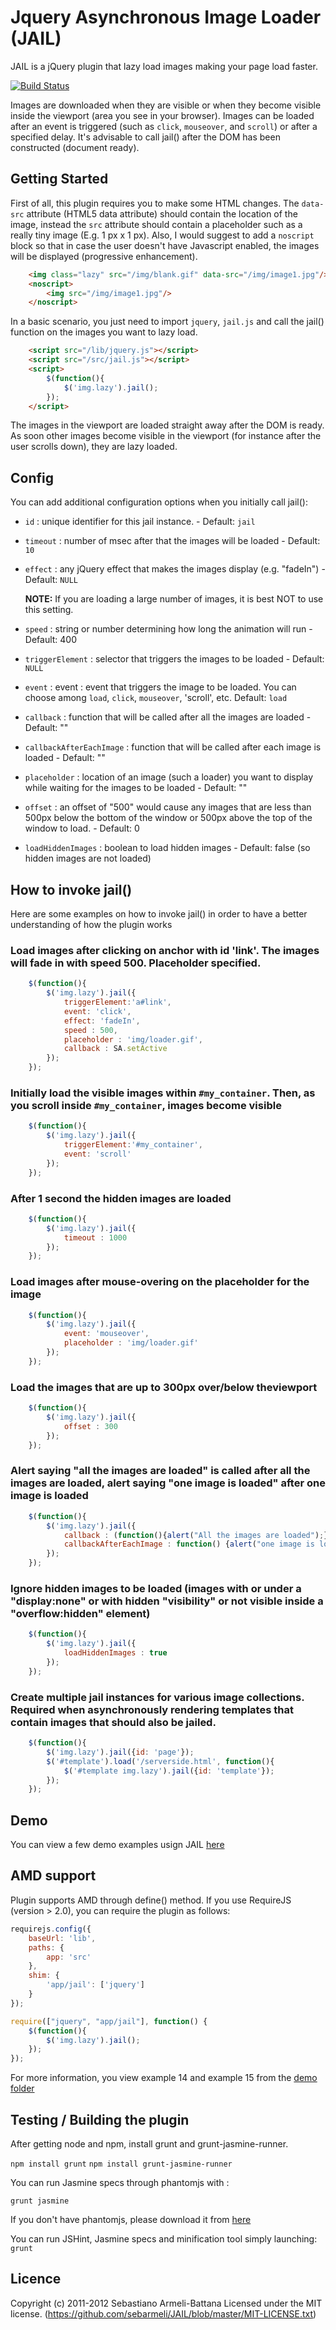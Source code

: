 # Jquery Asynchronous Image Loader (JAIL)

JAIL is a jQuery plugin that lazy load images making your page load faster. 

[![Build Status](https://secure.travis-ci.org/sebarmeli/JAIL.png)](http://travis-ci.org/sebarmeli/JAIL)

Images are downloaded when they are visible or when they become visible inside the viewport (area you see in your browser). Images can be loaded after an event is triggered (such as `click`, `mouseover`, and `scroll`) or after a specified delay.  It's advisable to call jail() after the DOM has been constructed (document ready).

## Getting Started

First of all, this plugin requires you to make some HTML changes. The `data-src` attribute (HTML5 data attribute) should contain the location of the image, instead the `src` attribute should contain a placeholder such as a really tiny image (E.g. 1 px x 1 px). Also, I would suggest to add a `noscript` block so that in case the user doesn't have Javascript enabled, the images will be displayed (progressive enhancement).

```html
	<img class="lazy" src="/img/blank.gif" data-src="/img/image1.jpg"/>
	<noscript>
		<img src="/img/image1.jpg"/>
	</noscript>
```

In a basic scenario, you just need to import `jquery`, `jail.js` and call the jail() function on the images you want to lazy load.

```html
	<script src="/lib/jquery.js"></script>
	<script src="/src/jail.js"></script>
	<script>
		$(function(){
			$('img.lazy').jail();
		});
	</script>
```

The images in the viewport are loaded straight away after the DOM is ready. As soon other images become visible in the viewport (for instance after the user scrolls down), they are lazy loaded.

## Config
You can add additional configuration options when you initially call jail():

- `id`          : unique identifier for this jail instance. - Default: `jail`
- `timeout`     : number of msec after that the images will be loaded - Default: `10`
- `effect`      : any jQuery effect that makes the images display (e.g. "fadeIn") - Default: `NULL`

  **NOTE:** If you are loading a large number of images, it is best  NOT to use this setting.

- `speed`       : string or number determining how long the animation will run  - Default: 400
- `triggerElement`    : selector that triggers the images to be loaded - Default: `NULL`
- `event`       : event : event that triggers the image to be loaded. You can choose among `load`, `click`, `mouseover`, 'scroll', etc. Default: `load`
- `callback`    : function that will be called after all the images are loaded - Default: ""
- `callbackAfterEachImage`    : function that will be called after each image is loaded - Default: ""
- `placeholder` : location of an image (such a loader) you want to display while waiting for the images to be loaded - Default: ""
- `offset`      : an offset of "500" would cause any images that are less than 500px below the bottom of the window or 500px above the top of the window to load. - Default: 0
- `loadHiddenImages` : boolean to load hidden images - Default: false (so hidden images are not loaded)

## How to invoke jail()

Here are some examples on how to invoke jail() in order to have a better understanding of how the plugin works

### Load images after clicking on anchor with id 'link'. The images will fade in with speed 500. Placeholder specified.

```javascript
	$(function(){
		$('img.lazy').jail({
			triggerElement:'a#link',
			event: 'click',
			effect: 'fadeIn',
			speed : 500,
			placeholder : 'img/loader.gif',
			callback : SA.setActive
		});
	});
```

### Initially load the visible images within `#my_container`. Then, as you scroll inside `#my_container`, images become visible

```javascript
	$(function(){
		$('img.lazy').jail({
			triggerElement:'#my_container',
			event: 'scroll'
		});
	});
```

### After 1 second the hidden images are loaded

```javascript
	$(function(){
		$('img.lazy').jail({
			timeout : 1000
		});
	});
```

### Load images after mouse-overing on the placeholder for the image

```javascript
	$(function(){
		$('img.lazy').jail({
			event: 'mouseover',
			placeholder : 'img/loader.gif'
		});
	});
```

### Load the images that are up to 300px over/below theviewport

```javascript
	$(function(){
		$('img.lazy').jail({
			offset : 300
		});
	});
```

### Alert saying "all the images are loaded" is called after all the images are loaded, alert saying "one image is loaded" after one image is loaded 

```javascript
	$(function(){
		$('img.lazy').jail({
			callback : (function(){alert("All the images are loaded");}),
			callbackAfterEachImage : function() {alert("one image is loaded");}
		});
	});
```

### Ignore hidden images to be loaded (images with or under a "display:none" or with hidden "visibility" or not visible inside a "overflow:hidden" element)

```javascript
	$(function(){
		$('img.lazy').jail({
			loadHiddenImages : true
		});
	});
```

### Create multiple jail instances for various image collections. Required when asynchronously rendering templates that contain images that should also be jailed.

```javascript
	$(function(){
		$('img.lazy').jail({id: 'page'});
		$('#template').load('/serverside.html', function(){
			$('#template img.lazy').jail({id: 'template'});
		});
	});
```

## Demo

You can view a few demo examples usign JAIL [here](https://github.com/sebarmeli/JAIL/tree/master/demo)

## AMD support

Plugin supports AMD through define() method. If you use RequireJS (version > 2.0), you can require the plugin as follows:

```javascript
requirejs.config({
    baseUrl: 'lib',
    paths: {
        app: 'src'
    },
    shim: {
        'app/jail': ['jquery']
    }
});

require(["jquery", "app/jail"], function() {
    $(function(){
		$('img.lazy').jail();
	});
});
```

For more information, you view example 14 and example 15 from the [demo folder](https://github.com/sebarmeli/JAIL/tree/master/demo)

## Testing / Building the plugin

After getting node and npm, install grunt and grunt-jasmine-runner.

```npm install grunt```
```npm install grunt-jasmine-runner```

You can run Jasmine specs through phantomjs with :

```grunt jasmine```

If you don't have phantomjs, please download it from [here](http://phantomjs.org/)

You can run JSHint, Jasmine specs and minification tool simply launching: ```grunt```

## Licence

Copyright (c) 2011-2012 Sebastiano Armeli-Battana
Licensed under the MIT license.
(https://github.com/sebarmeli/JAIL/blob/master/MIT-LICENSE.txt)
